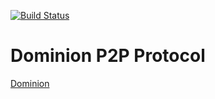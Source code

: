[![Build Status](https://travis-ci.org/noroutine/dominion.svg?branch=master)](https://travis-ci.org/noroutine/dominion)

Dominion P2P Protocol
=====

[Dominion](https://en.wikipedia.org/wiki/Dominion_(card_game))

